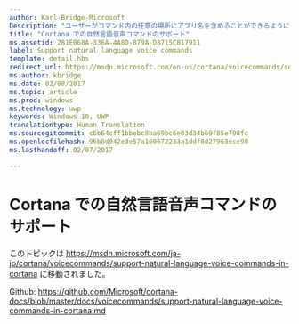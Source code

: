 ```yaml
---
author: Karl-Bridge-Microsoft
Description: "ユーザーがコマンド内の任意の場所にアプリ名を含めることができるように、柔軟で自然な音声コマンドで Cortana を拡張する方法について説明します。"
title: "Cortana での自然言語音声コマンドのサポート"
ms.assetid: 281E068A-336A-4A8D-879A-D8715C817911
label: Support natural language voice commands
template: detail.hbs
redirect_url: https://msdn.microsoft.com/en-us/cortana/voicecommands/support-natural-language-voice-commands-in-cortana
ms.author: kbridge
ms.date: 02/08/2017
ms.topic: article
ms.prod: windows
ms.technology: uwp
keywords: Windows 10, UWP
translationtype: Human Translation
ms.sourcegitcommit: c6b64cff1bbebc8ba69bc6e03d34b69f85e798fc
ms.openlocfilehash: 96b8d942e3e57a100672233a1ddf8d27963ece98
ms.lasthandoff: 02/07/2017

---
```


# <a name="support-natural-language-voice-commands-in-cortana"></a>Cortana での自然言語音声コマンドのサポート

このトピックは https://msdn.microsoft.com/ja-jp/cortana/voicecommands/support-natural-language-voice-commands-in-cortana に移動されました。

Github: https://github.com/Microsoft/cortana-docs/blob/master/docs/voicecommands/support-natural-language-voice-commands-in-cortana.md


